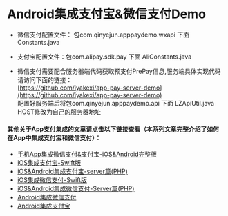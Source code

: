 # Android集成支付宝&微信支付Demo

- 微信支付配置文件： 包com.qinyejun.apppaydemo.wxapi 下面 Constants.java  

- 支付宝配置文件：包com.alipay.sdk.pay 下面 AliConstants.java  

- 微信支付需要配合服务器端代码获取预支付PrePay信息,服务端具体实现代码请访问下面的链接：  
[https://github.com/iyakexi/app-pay-server-demo](https://github.com/iyakexi/app-pay-server-demo)  
配置好服务端后将包com.qinyejun.apppaydemo.api 下面 LZApiUtil.java  HOST修改为自己的服务器地址  

#### 其他关于App支付集成的文章请点击以下链接查看（本系列文章完整介绍了如何在App中集成支付宝和微信支付）：  
- [手机App集成微信支付&支付宝-iOS&Android完整版](http://www.qinyejun.com/ios/app-wechatpay-alipay-ios-android/)
- [iOS集成支付宝-Swift版](http://www.qinyejun.com/ios/ios-alipay-swift)
- [iOS&Android集成支付宝-server篇(PHP)](http://www.qinyejun.com/php/ios-android-alipay-server/)
- [iOS集成微信支付-Swift版](http://www.qinyejun.com/ios/ios-wechatpay-swift/)
- [iOS&Android集成微信支付-Server篇(PHP)](http://www.qinyejun.com/php/ios-wechatpay-server-php/)
- [Android集成微信支付](http://www.qinyejun.com/android/android-wechatpay/)
- [Android集成支付宝](http://www.qinyejun.com/android/android-alipay/)
